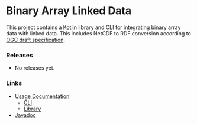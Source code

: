 # Binary Array Linked Data

This project contains a [Kotlin](https://kotlinlang.org/) library and CLI for integrating binary array data with linked data.
This includes NetCDF to RDF conversion according to [OGC draft specification](http://docs.opengeospatial.org/DRAFTS/19-002.html).

### Releases
* No releases yet.

### Links
* [Usage Documentation](usage.md)
    * [CLI](cli.md)
    * [Library](lib.md)
* [Javadoc](todo)
